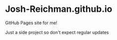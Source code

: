 # Josh-Reichman.github.io
GitHub Pages site for me!

Just a side project so don't expect regular updates
